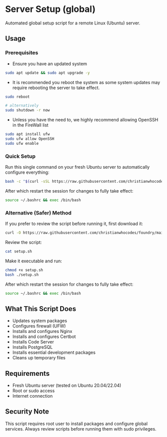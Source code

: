 # Server Setup (global)
Automated global setup script for a remote Linux (Ubuntu) server.
## Usage

### Prerequisites
- Ensure you have an updated system

```bash
sudo apt update && sudo apt upgrade -y
```

- It is recommended you reboot the system as some system updates may require rebooting the server to take effect.

```bash
sudo reboot

# alternatively
sudo shutdown -r now
```

- Unless you have the need to, we highly recommend allowing OpenSSH in the FireWall list

```bash
sudo apt install ufw
sudo ufw allow OpenSSH
sudo ufw enable
```

### Quick Setup
Run this single command on your fresh Ubuntu server to automatically configure everything:

```bash
bash -c "$(curl -sSL https://raw.githubusercontent.com/christianwhocodes/foundry/main/global/setup.sh)"
```

After which restart the session for changes to fully take effect:

```bash
source ~/.bashrc && exec /bin/bash
```

### Alternative (Safer) Method
If you prefer to review the script before running it, first download it:

```bash
curl -O https://raw.githubusercontent.com/christianwhocodes/foundry/main/global/setup.sh
```

Review the script:

```bash
cat setup.sh
```

Make it executable and run:

```bash 
chmod +x setup.sh
bash ./setup.sh
```

After which restart the session for changes to fully take effect:

```bash
source ~/.bashrc && exec /bin/bash
```

## What This Script Does

- Updates system packages
- Configures firewall (UFW)
- Installs and configures Nginx
- Installs and configures Certbot
- Installs Code Server
- Installs PostgreSQL
- Installs essential development packages
- Cleans up temporary files

## Requirements

- Fresh Ubuntu server (tested on Ubuntu 20.04/22.04)
- Root or sudo access
- Internet connection

## Security Note

This script requires root user to install packages and configure global services. Always review scripts before running them with sudo privileges.
